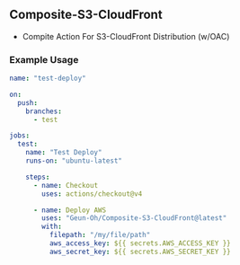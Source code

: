## Composite-S3-CloudFront

- Compite Action For S3-CloudFront Distribution (w/OAC)

### Example Usage

```yaml
name: "test-deploy"

on:
  push:
    branches:
      - test

jobs:
  test:
    name: "Test Deploy"
    runs-on: "ubuntu-latest"

    steps:
      - name: Checkout
        uses: actions/checkout@v4

      - name: Deploy AWS
        uses: "Geun-Oh/Composite-S3-CloudFront@latest"
        with:
          filepath: "/my/file/path"
          aws_access_key: ${{ secrets.AWS_ACCESS_KEY }}
          aws_secret_key: ${{ secrets.AWS_SECRET_KEY }}
```
